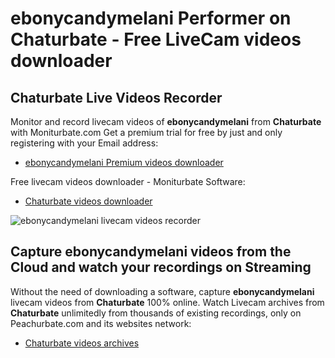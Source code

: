 # ebonycandymelani Performer on Chaturbate - Free LiveCam videos downloader

## Chaturbate Live Videos Recorder

Monitor and record livecam videos of **ebonycandymelani** from **Chaturbate** with Moniturbate.com
Get a premium trial for free by just and only registering with your Email address:
* [ebonycandymelani Premium videos downloader](https://moniturbate.com/request-demo-licence-key.html)

Free livecam videos downloader - Moniturbate Software:
* [Chaturbate videos downloader](https://moniturbate.com/moniturbate-download-software.html)

![ebonycandymelani livecam videos recorder](https://peachurnet.com/templates/moniturbate-software.png)


## Capture ebonycandymelani videos from the Cloud and watch your recordings on Streaming

Without the need of downloading a software, capture **ebonycandymelani** livecam videos from **Chaturbate** 100% online.
Watch Livecam archives from **Chaturbate** unlimitedly from thousands of existing recordings, only on Peachurbate.com and its websites network:
* [Chaturbate videos archives](https://peachurnet.com/)
